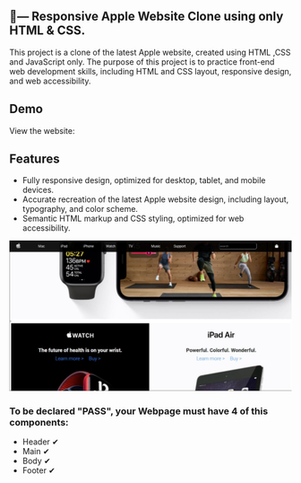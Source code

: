 ## 🍎— Responsive Apple Website Clone using only HTML & CSS.
This project is a clone of the latest Apple website, created using HTML ,CSS and JavaScript only. The purpose of this project is to practice front-end web development skills, including HTML and CSS layout, responsive design, and web accessibility.

## Demo
View the website:

## Features
- Fully responsive design, optimized for desktop, tablet, and mobile devices.
- Accurate recreation of the latest Apple website design, including layout, typography, and color scheme.
- Semantic HTML markup and CSS styling, optimized for web accessibility.

![](Readme/client-side.JPG)


### To be declared "PASS", your Webpage must have 4 of this components:

- Header ✔
- Main ✔
- Body ✔
- Footer ✔


